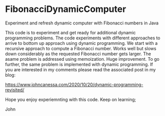 # FibonacciDynamicComputer
Experiment and refresh dynamic computer with Fibonacci numbers in Java

This code is to experiment and get ready for additional dynamic programming problems.
The code experiments with different approaches to arrive to bottom up approach using dynamic programming.
We start with a recursive approach to compute a Fibonacci number.
Works well but slows down considerably as the requested Fibonacci number gets larger.
The asame problem is addressed using memoization.
Huge improvement.
To go further, the same problem is implemented with dynamic programming.
If you are interested in my comments please read the associated post in my blog:

https://www.johncanessa.com/2020/10/20/dynamic-programming-revisited/

Hope you enjoy experiemnting with this code.
Keep on learning;

John

